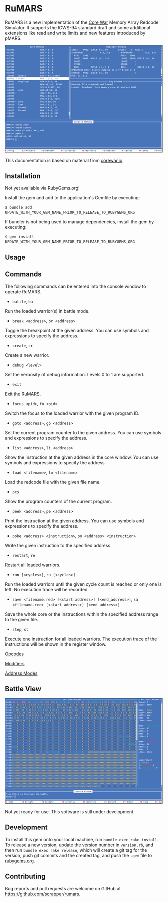 # RuMARS

RuMARS is a new implementation of the [Core
War](https://en.wikipedia.org/wiki/Core_War) Memory Array Redcode Simulator. It
supports the ICWS-94 standard draft and some additional extensions like read
and write limits and new features introduced by pMARS.

![Redcode IDE](/screenshots/debug.png?raw=true "Redcode IDE")

This documentation is based on material from [corewar.io](https://github.com/corewar/corewar.io)

## Installation

Not yet available via RubyGems.org!

Install the gem and add to the application's Gemfile by executing:

    $ bundle add UPDATE_WITH_YOUR_GEM_NAME_PRIOR_TO_RELEASE_TO_RUBYGEMS_ORG

If bundler is not being used to manage dependencies, install the gem by executing:

    $ gem install UPDATE_WITH_YOUR_GEM_NAME_PRIOR_TO_RELEASE_TO_RUBYGEMS_ORG

## Usage

## Commands

The following commands can be entered into the console window to operate RuMARS.

* `battle`, `ba`

Run the loaded warrior(s) in battle mode.

* `break <address>`, `br <address>`

Toggle the breakpoint at the given address. You can use symbols and expressions to specify the address.

* `create`, `cr`

Create a new warrior.

* `debug <level>`

Set the verbosity of debug information. Levels 0 to 1 are supported.

* `exit`

Exit the RuMARS.

* `focus <pid>`, `fo <pid>`

Switch the focus to the loaded warrior with the given program ID.

* `goto <address>`, `go <address>`

Set the current program counter to the given address. You can use symbols and expressions to specify the address.

* `list <address>`, `li <address>`

Show the instruction at the given address in the core window. You can use symbols and expressions to specify the address.

* `load <filename>`, `lo <filename>`

Load the redcode file with the given file name.

* `pcs`

Show the program counters of the current program.

* `peek <address>`, `pe <address>`

Print the instruction at the given address. You can use symbols and expressions to specify the address.

* `poke <address> <instruction>`, `po <address> <instruction>`

Write the given instruction to the specified address.

* `restart`, `re`

Restart all loaded warriors.

* `run [<cycles>]`, `ru [<cycles>]`

Run the loaded warriors until the given cycle count is reached or only one is left. No execution trace will be recorded.

* `save <filename.red> [<start address>] [<end_address>]`, `sa <filename.red> [<start address>] [<end address>]`

Save the whole core or the instructions within the specified address range to the given file.

* `step`, `st`

Execute one instruction for all loaded warriors. The execution trace of the instructions will be shown in the register window.

[Opcodes](docs/redcode/opcodes.md)

[Modifiers](docs/redcode/modifiers.md)

[Address Modes](docs/redcode/address_modes.md)

## Battle View

![Battle View](/screenshots/battle.png?raw=true "Battle View")

Not yet ready for use. This software is still under development.

## Development

To install this gem onto your local machine, run `bundle exec rake install`. To
release a new version, update the version number in `version.rb`, and then run
`bundle exec rake release`, which will create a git tag for the version, push
git commits and the created tag, and push the `.gem` file to
[rubygems.org](https://rubygems.org).

## Contributing

Bug reports and pull requests are welcome on GitHub at https://github.com/scrapper/rumars.

